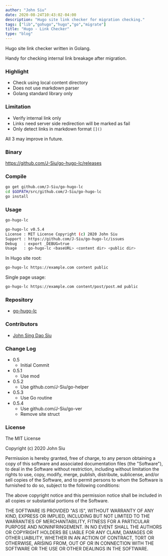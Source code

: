 ```yaml
---
author: "John Siu"
date: 2020-08-24T10:43:02-04:00
description: "Hugo site link checker for migration checking."
tags: ["lib","gohugo","hugo","go","migrate"]
title: "Hugo - Link Checker"
type: "blog"
---
```

Hugo site link checker written in Golang.
<!--more-->
Handy for checking internal link breakage after migration.

### Highlight

- Check using local content directory
- Does not use markdown parser
- Golang standard library only

### Limitation

- Verify internal link only
- Links need server side redirection will be marked as fail
- Only detect links in markdown format `[]()`

All 3 may improve in future.

### Binary

https://github.com/J-Siu/go-hugo-lc/releases

### Compile

```sh
go get github.com/J-Siu/go-hugo-lc
cd $GOPATH/src/github.com/J-Siu/go-hugo-lc
go install
```

### Usage

```sh
go-hugo-lc
```

```sh
go-hugo-lc v0.5.4
License : MIT License Copyright (c) 2020 John Siu
Support : https://github.com/J-Siu/go-hugo-lc/issues
Debug   : export _DEBUG=true
Usage   : go-hugo-lc <baseURL> <content dir> <public dir>
```

In Hugo site root:

```sh
go-hugo-lc https://example.com content public
```

Single page usage:

```sh
go-hugo-lc https://example.com content/post/post.md public
```

### Repository

- [go-hugo-lc](https://github.com/J-Siu/go-hugo-lc)

### Contributors

- [John Sing Dao Siu](https://github.com/J-Siu)

### Change Log

- 0.5
  - Initial Commit
- 0.5.1
  - Use mod
- 0.5.2
  - Use github.com/J-Siu/go-helper
- 0.5.3
  - Use Go routine
- 0.5.4
  - Use github.com/J-Siu/go-ver
  - Remove site struct

### License

The MIT License

Copyright (c) 2020 John Siu

Permission is hereby granted, free of charge, to any person obtaining a copy of this software and associated documentation files (the "Software"), to deal in the Software without restriction, including without limitation the rights to use, copy, modify, merge, publish, distribute, sublicense, and/or sell copies of the Software, and to permit persons to whom the Software is furnished to do so, subject to the following conditions:

The above copyright notice and this permission notice shall be included in all copies or substantial portions of the Software.

THE SOFTWARE IS PROVIDED "AS IS", WITHOUT WARRANTY OF ANY KIND, EXPRESS OR IMPLIED, INCLUDING BUT NOT LIMITED TO THE WARRANTIES OF MERCHANTABILITY, FITNESS FOR A PARTICULAR PURPOSE AND NONINFRINGEMENT. IN NO EVENT SHALL THE AUTHORS OR COPYRIGHT HOLDERS BE LIABLE FOR ANY CLAIM, DAMAGES OR OTHER LIABILITY, WHETHER IN AN ACTION OF CONTRACT, TORT OR OTHERWISE, ARISING FROM, OUT OF OR IN CONNECTION WITH THE SOFTWARE OR THE USE OR OTHER DEALINGS IN THE SOFTWARE.